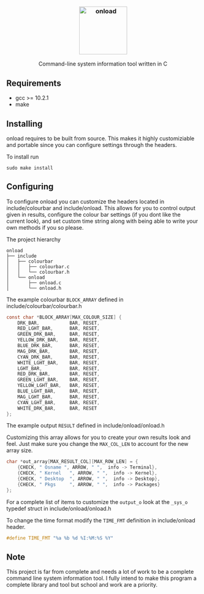 <h3 align="center"><img src=https://user-images.githubusercontent.com/12807776/172698180-9a5df392-656e-4c80-91d2-468d6b38e238.png alt="onload" title="onload example" height="125px"></h3>

<p align="center">Command-line system information tool written in C<p>

<h2 align="left">Requirements</h2>

  * gcc >= 10.2.1
  * make

<h2 align="left">Installing</h2> 

<p>onload requires to be built from source. This makes it highly customiziable
and portable since you can configure settings through the headers.<p>

To install run
```console
sudo make install
```

<h2>Configuring</h2>

<p>To configure onload you can customize the headers located in
include/colourbar and include/onload. This allows for you to control output given in results,
configure the colour bar settings (if you dont like the current look), and set custom time string
along with being able to write your own methods if you so please.<p>


The project hierarchy

```
onload
├── include
│   ├── colourbar
│   │   ├── colourbar.c
│   │   └── colourbar.h
│   └── onload
│       ├── onload.c
│       └── onload.h
```

The example colourbar `BLOCK_ARRAY` defined in include/colourbar/colourbar.h

```c
const char *BLOCK_ARRAY[MAX_COLOUR_SIZE] {
    DRK_BAR,           BAR, RESET,
    RED_LGHT_BAR,      BAR, RESET,
    GREEN_DRK_BAR,     BAR, RESET,
    YELLOW_DRK_BAR,    BAR, RESET,
    BLUE_DRK_BAR,      BAR, RESET,
    MAG_DRK_BAR,       BAR, RESET,
    CYAN_DRK_BAR,      BAR, RESET,
    WHITE_LGHT_BAR,    BAR, RESET,
    LGHT_BAR,          BAR, RESET,
    RED_DRK_BAR,       BAR, RESET,
    GREEN_LGHT_BAR,    BAR, RESET,
    YELLOW_LGHT_BAR,   BAR, RESET,
    BLUE_LGHT_BAR,     BAR, RESET,
    MAG_LGHT_BAR,      BAR, RESET,
    CYAN_LGHT_BAR,     BAR, RESET,
    WHITE_DRK_BAR,     BAR, RESET
};
```
The example output `RESULT` defined in include/onload/onload.h

Customizing this array allows for you to create your own results look and feel.
Just make sure you change the `MAX_COL_LEN` to account for the new array size.

```c
char *out_array[MAX_RESULT_COL][MAX_ROW_LEN] = {
    {CHECK, " Osname ", ARROW, " ",  info -> Terminal},
    {CHECK, " Kernel   ", ARROW, " ",  info -> Kernel},
    {CHECK, " Desktop  ", ARROW, " ",  info -> Desktop},
    {CHECK, " Pkgs     ", ARROW, " ",  info -> Packages}
};
```

For a complete list of items to customize the `output_o` look at the `_sys_o` typedef struct in include/onload/onload.h 

To change the time format modify the `TIME_FMT` definition in include/onload header.

```c
#define TIME_FMT "%a %b %d %I:%M:%S %Y"
```

<h2>Note</h2>

This project is far from complete and needs a lot of work to be a complete
command line system information tool.
I fully intend to make this program a complete library and tool but school and work are a priority.
